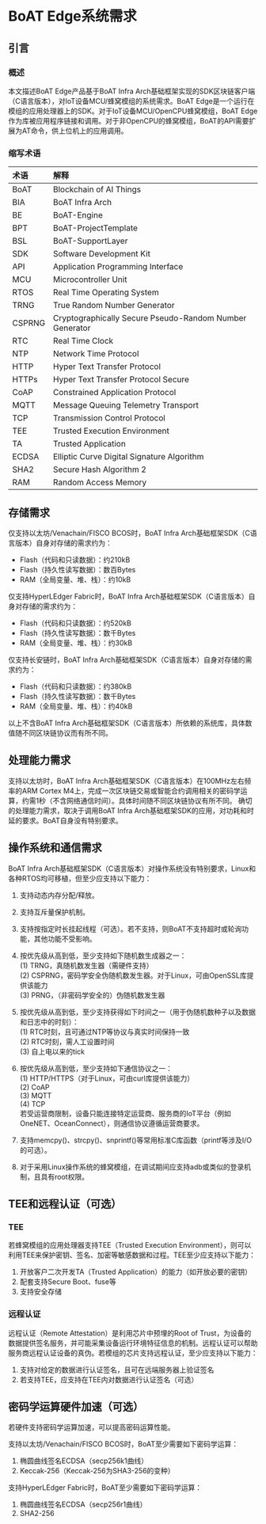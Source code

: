 # BoAT Edge系统需求

## 引言

### 概述
本文描述BoAT Edge产品基于BoAT Infra Arch基础框架实现的SDK区块链客户端（C语言版本），对IoT设备MCU/蜂窝模组的系统需求。BoAT Edge是一个运行在模组的应用处理器上的SDK。对于IoT设备MCU/OpenCPU蜂窝模组，BoAT Edge作为库被应用程序链接和调用。对于非OpenCPU的蜂窝模组，BoAT的API需要扩展为AT命令，供上位机上的应用调用。

### 缩写术语
|术语  |解释                                                   |
|:---- |:----------------------------------------------------- |
|BoAT  |Blockchain of AI Things                                |
|BIA   |BoAT Infra Arch                                        |
|BE    |BoAT-Engine                                            |
|BPT   |BoAT-ProjectTemplate                                   |
|BSL   |BoAT-SupportLayer                                      |
|SDK   |Software Development Kit                               |
|API   |Application Programming Interface                      |
|MCU   |Microcontroller Unit                                   |
|RTOS  |Real Time Operating System                             |
|TRNG  |True Random Number Generator                           |
|CSPRNG|Cryptographically Secure Pseudo-Random Number Generator|
|RTC   |Real Time Clock                                        |
|NTP   |Network Time Protocol                                  |
|HTTP  |Hyper Text Transfer Protocol                           |
|HTTPs |Hyper Text Transfer Protocol Secure                    |
|CoAP  |Constrained Application Protocol                       |
|MQTT  |Message Queuing Telemetry Transport                    |
|TCP   |Transmission Control Protocol                          |
|TEE   |Trusted Execution Environment                          |
|TA    |Trusted Application                                    |
|ECDSA |Elliptic Curve Digital Signature Algorithm             |
|SHA2  |Secure Hash Algorithm 2                                |
|RAM   |Random Access Memory                                   |


## 存储需求

仅支持以太坊/Venachain/FISCO BCOS时，BoAT Infra Arch基础框架SDK（C语言版本）自身对存储的需求约为：
- Flash（代码和只读数据）：约210kB
- Flash（持久性读写数据）：数百Bytes
- RAM（全局变量、堆、栈）：约10kB

仅支持HyperLEdger Fabric时，BoAT Infra Arch基础框架SDK（C语言版本）自身对存储的需求约为：
- Flash（代码和只读数据）：约520kB
- Flash（持久性读写数据）：数千Bytes
- RAM（全局变量、堆、栈）：约30kB

仅支持长安链时，BoAT Infra Arch基础框架SDK（C语言版本）自身对存储的需求约为：
- Flash（代码和只读数据）：约380kB
- Flash（持久性读写数据）：数千Bytes
- RAM（全局变量、堆、栈）：约40kB

以上不含BoAT Infra Arch基础框架SDK（C语言版本）所依赖的系统库，具体数值随不同区块链协议而有所不同。

## 处理能力需求

支持以太坊时，BoAT Infra Arch基础框架SDK（C语言版本）在100MHz左右频率的ARM Cortex M4上，完成一次区块链交易或智能合约调用相关的密码学运算，约需1秒（不含网络通信时间）。具体时间随不同区块链协议有所不同。
确切的处理能力需求，取决于调用BoAT Infra Arch基础框架SDK的应用，对功耗和时延的要求。BoAT自身没有特别要求。

## 操作系统和通信需求

BoAT Infra Arch基础框架SDK（C语言版本）对操作系统没有特别要求，Linux和各种RTOS均可移植，但至少应支持以下能力：
1. 支持动态内存分配/释放。
2. 支持互斥量保护机制。
3. 支持按指定时长挂起线程（可选）。若不支持，则BoAT不支持超时或轮询功能，其他功能不受影响。
4. 按优先级从高到低，至少支持如下随机数生成器之一：<br>
   (1)	TRNG，真随机数发生器（需硬件支持）<br>
   (2)	CSPRNG，密码学安全伪随机数发生器。对于Linux，可由OpenSSL库提供该能力 <br>
   (3)	PRNG，（非密码学安全的）伪随机数发生器
5. 按优先级从高到低，至少支持获得如下时间之一（用于伪随机数种子以及数据和日志中的时刻）：<br>
   (1)	RTC时刻，且可通过NTP等协议与真实时间保持一致 <br>
   (2)	RTC时刻，需人工设置时间 <br>
   (3)	自上电以来的tick

6. 按优先级从高到低，至少支持如下通信协议之一：<br>
   (1)	HTTP/HTTPS（对于Linux，可由curl库提供该能力）<br>
   (2)	CoAP <br>
   (3)	MQTT <br>
   (4)	TCP <br>
若受运营商限制，设备只能连接特定运营商、服务商的IoT平台（例如OneNET、OceanConnect），则通信协议遵循运营商要求。
7. 支持memcpy()、strcpy()、snprintf()等常用标准C库函数（printf等涉及I/O的可选）。
8. 对于采用Linux操作系统的蜂窝模组，在调试期间应支持adb或类似的登录机制，且具有root权限。

## TEE和远程认证（可选）

### TEE

若蜂窝模组的应用处理器支持TEE（Trusted Execution Environment），则可以利用TEE来保护密钥、签名、加密等敏感数据和过程。TEE至少应支持以下能力：
1. 开放客户二次开发TA（Trusted Application）的能力（如开放必要的密钥）
2. 配套支持Secure Boot、fuse等
3. 支持安全存储

### 远程认证

远程认证（Remote Attestation）是利用芯片中预埋的Root of Trust，为设备的数据提供签名服务，并可能采集设备运行环境特征信息的机制。远程认证可以帮助服务商远程认证设备的真伪。若模组的芯片支持远程认证，至少应支持以下能力：
1. 支持对给定的数据进行认证签名，且可在远端服务器上验证签名
2. 若支持TEE，应支持在TEE内对数据进行认证签名（可选）


## 密码学运算硬件加速（可选）

若硬件支持密码学运算加速，可以提高密码运算性能。

支持以太坊/Venachain/FISCO BCOS时，BoAT至少需要如下密码学运算：
1. 椭圆曲线签名ECDSA（secp256k1曲线）
2. Keccak-256（Keccak-256为SHA3-256的变种）

支持HyperLEdger Fabric时，BoAT至少需要如下密码学运算：
1. 椭圆曲线签名ECDSA（secp256r1曲线）
2. SHA2-256
